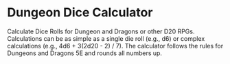 # Dungeon Dice Calculator

Calculate Dice Rolls for Dungeon and Dragons or other D20 RPGs. Calculations can be as simple as a single die roll (e.g., d6) or complex calculations (e.g., 4d6 + 3(2d20 - 2) / 7). The calculator follows the rules for Dungeons and Dragons 5E and rounds all numbers up.
